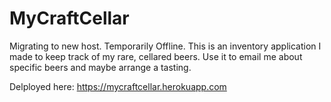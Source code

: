 # MyCraftCellar
Migrating to new host. Temporarily Offline. This is an inventory application I made to keep track of my rare, cellared beers. Use it to email me about specific beers and maybe arrange a tasting. 

Delployed here: https://mycraftcellar.herokuapp.com
